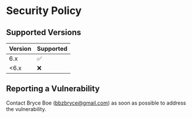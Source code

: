 # Security Policy

## Supported Versions

| Version | Supported          |
| ------- | ------------------ |
| 6.x     | :white_check_mark: |
| <6.x    | :x:                |

## Reporting a Vulnerability

Contact Bryce Boe (bbzbryce@gmail.com) as soon as possible to address
the vulnerability.
